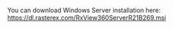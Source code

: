 You can download Windows Server installation here:
<a href="https://dl.rasterex.com/RxView360ServerR21B269.msi">https://dl.rasterex.com/RxView360ServerR21B269.msi</A>
